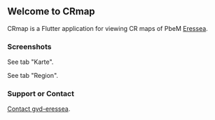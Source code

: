 ## Welcome to CRmap 

CRmap is a Flutter application for viewing CR maps of PbeM [Eressea](https://www.eressea.de/en/).

### Screenshots

See tab "Karte".

See tab "Region".

### Support or Contact

[Contact gvd-eressea](https://github.com/gvd-eressea).
